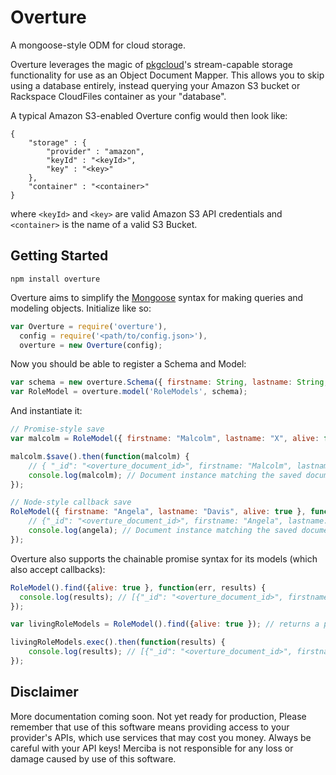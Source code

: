 Overture
========

A mongoose-style ODM for cloud storage.

Overture leverages the magic of [pkgcloud](https://github.com/pkgcloud/pkgcloud)'s stream-capable storage functionality for use as an Object Document Mapper. This allows you to skip using a database entirely, instead querying your Amazon S3 bucket or Rackspace CloudFiles container as your "database".

A typical Amazon S3-enabled Overture config would then look like: 

```
{
	"storage" : {
		"provider" : "amazon",
		"keyId" : "<keyId>",
		"key" : "<key>"
	},
	"container" : "<container>"
}
```

where `<keyId>` and `<key>` are valid Amazon S3 API credentials and `<container>` is the name of a valid S3 Bucket.

Getting Started
---------------

```
npm install overture
```

Overture aims to simplify the [Mongoose](http://mongoosejs.com/) syntax for making queries and modeling objects. Initialize like so:

```Javascript
var Overture = require('overture'),
  config = require('<path/to/config.json>'),
  overture = new Overture(config);
```

Now you should be able to register a Schema and Model:

```Javascript
var schema = new overture.Schema({ firstname: String, lastname: String, alive: Boolean });
var RoleModel = overture.model('RoleModels', schema);
```

And instantiate it:

```Javascript
// Promise-style save
var malcolm = RoleModel({ firstname: "Malcolm", lastname: "X", alive: false }) // returns a promise

malcolm.$save().then(function(malcolm) {
	// { "_id": "<overture_document_id>", firstname: "Malcolm", lastname: "X", alive: false } saved to db.
	console.log(malcolm); // Document instance matching the saved document
});

// Node-style callback save
RoleModel({ firstname: "Angela", lastname: "Davis", alive: true }, function(err, angela) {
	// {"_id": "<overture_document_id>", firstname: "Angela", lastname: "Davis", alive: true } saved to db.
	console.log(angela); // Document instance matching the saved document
});
```

Overture also supports the chainable promise syntax for its models (which also accept callbacks):

```Javascript
RoleModel().find({alive: true }, function(err, results) {
  console.log(results); // [{"_id": "<overture_document_id>", firstname: "Angela", lastname: "Davis", alive: true}]
});

var livingRoleModels = RoleModel().find({alive: true }); // returns a promise

livingRoleModels.exec().then(function(results) {
	console.log(results); // [{"_id": "<overture_document_id>", firstname: "Angela", lastname: "Davis", alive: true}]
});
```

Disclaimer
----------
More documentation coming soon. Not yet ready for production, Please remember that use of this software means providing access to your provider's APIs, which use services that may cost you money. Always be careful with your API keys! Merciba is not responsible for any loss or damage caused by use of this software.  